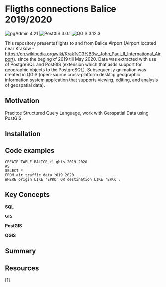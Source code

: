 # Fligths connections Balice 2019/2020
![pgAdmin 4.21](https://img.shields.io/badge/pgAdmin-4.21-blue) 
![PostGIS 3.0.1](https://img.shields.io/badge/PostGIS-3.0.1-lightblue) 
![QGIS 3.12.3](https://img.shields.io/badge/QGIS-3.12.3-green)  

This repository presents flights to and from Balice Airport (Airport located near Kraków - https://en.wikipedia.org/wiki/Krak%C3%B3w_John_Paul_II_International_Airport).
since the beging of 2019 till May 2020. Data was extracted with use of PostgreSQL and PostGIS (extension which that adds support for geographic
objects to the PostgreSQL). Subsequently qnimation was created in QGIS (open-source cross-platform desktop geographic information system
application that supports viewing, editing, and analysis of geospatial data).


## Motivation
Pracitce Structured Query Language, work with Geospatial Data using PostGIS.


## Installation



## Code examples

	CREATE TABLE BALICE_flights_2019_2020
	AS
	SELECT *
	FROM air_traffic_data_2019_2020
	WHERE origin LIKE 'EPKK' OR destination LIKE 'EPKK';

## Key Concepts
__SQL__

__GIS__

__PostGIS__

__QGIS__

## Summary  


## Resources
[1] 